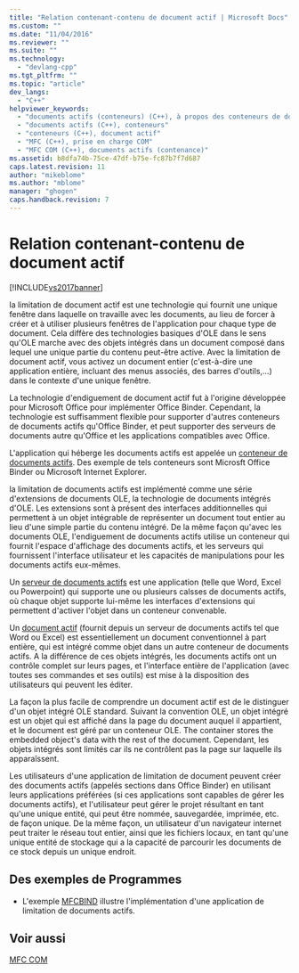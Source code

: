 ```yaml
---
title: "Relation contenant-contenu de document actif | Microsoft Docs"
ms.custom: ""
ms.date: "11/04/2016"
ms.reviewer: ""
ms.suite: ""
ms.technology: 
  - "devlang-cpp"
ms.tgt_pltfrm: ""
ms.topic: "article"
dev_langs: 
  - "C++"
helpviewer_keywords: 
  - "documents actifs (conteneurs) (C++), à propos des conteneurs de documents actifs"
  - "documents actifs (C++), conteneurs"
  - "conteneurs (C++), document actif"
  - "MFC (C++), prise en charge COM"
  - "MFC COM (C++), documents actifs (contenance)"
ms.assetid: b8dfa74b-75ce-47df-b75e-fc87b7f7d687
caps.latest.revision: 11
author: "mikeblome"
ms.author: "mblome"
manager: "ghogen"
caps.handback.revision: 7
---
```

# Relation contenant-contenu de document actif
[!INCLUDE[vs2017banner](../assembler/inline/includes/vs2017banner.md)]

la limitation de document actif est une technologie qui fournit une unique fenêtre dans laquelle on travaille avec les documents, au lieu de forcer à créer et à utiliser plusieurs fenêtres de l'application pour chaque type de document.  Cela diffère des technologies basiques d'OLE dans le sens qu'OLE marche avec des objets intégrés dans un document composé dans lequel une unique partie du contenu peut\-être active.  Avec la limitation de document actif, vous activez un document entier \(c'est\-à\-dire une application entière, incluant des menus associés, des barres d'outils,...\) dans le contexte d'une unique fenêtre.  
  
 La technologie d'endiguement de document actif fut à l'origine développée pour Microsoft Office pour implémenter Office Binder.  Cependant, la technologie est suffisamment flexible pour supporter d'autres conteneurs de documents actifs qu'Office Binder, et peut supporter des serveurs de documents autre qu'Office et les applications compatibles avec Office.  
  
 L'application qui héberge les documents actifs est appelée un [conteneur de documents actifs](../mfc/active-document-containers.md).  Des exemple de tels conteneurs sont Microsft Office Binder ou Microsoft Internet Explorer.  
  
 la limitation de documents actifs est implémenté comme une série d'extensions de documents OLE, la technologie de documents intégrés d'OLE.  Les extensions sont à présent des interfaces additionnelles qui permettent à un objet intégrable de représenter un document tout entier au lieu d'une simple partie du contenu intégré.  De la même façon qu'avec les documents OLE, l'endiguement de documents actifs utilise un conteneur qui fournit l'espace d'affichage des documents actifs, et les serveurs qui fournissent l'interface utilisateur et les capacités de manipulations pour les documents actifs eux\-mêmes.  
  
 Un [serveur de documents actifs](../mfc/active-document-servers.md) est une application \(telle que Word, Excel ou Powerpoint\) qui supporte une ou plusieurs calsses de documents actifs, où chaque objet supporte lui\-même les interfaces d'extensions qui permettent d'activer l'objet dans un conteneur convenable.  
  
 Un [document actif](../mfc/active-documents.md) \(fournit depuis un serveur de documents actifs tel que Word ou Excel\) est essentiellement un document conventionnel à part entière, qui est intégré comme objet dans un autre conteneur de documents actifs.  A la différence de ces objets intégrés, les documents actifs ont un contrôle complet sur leurs pages, et l'interface entière de l'application \(avec toutes ses commandes et ses outils\) est mise à la disposition des utilisateurs qui peuvent les éditer.  
  
 La façon la plus facile de comprendre un document actif est de le distinguer d'un objet intégré OLE standard.  Suivant la convention OLE, un objet intégré est un objet qui est affiché dans la page du document auquel il appartient, et le document est géré par un conteneur OLE.  The container stores the embedded object's data with the rest of the document.  Cependant, les objets intégrés sont limités car ils ne contrôlent pas la page sur laquelle ils apparaîssent.  
  
 Les utilisateurs d'une application de limitation de document peuvent créer des documents actifs \(appelés sections dans Office Binder\) en utilisant leurs applications préférées \(si ces applications sont capables de gérer les documents actifs\), et l'utilisateur peut gérer le projet résultant en tant qu'une unique entité, qui peut être nommée, sauvegardée, imprimée, etc. de façon unique.  De la même façon, un utilisateur d'un navigateur internet peut traiter le réseau tout entier, ainsi que les fichiers locaux, en tant qu'une unique entité de stockage qui a la capacité de parcourir les documents de ce stock depuis un unique endroit.  
  
## Des exemples de Programmes  
  
-   L'exemple [MFCBIND](../top/visual-cpp-samples.md) illustre l'implémentation d'une application de limitation de documents actifs.  
  
## Voir aussi  
 [MFC COM](../mfc/mfc-com.md)